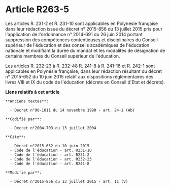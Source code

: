 # Article R263-5

Les articles R. 231-2 et R. 231-10 sont applicables en Polynésie française dans leur rédaction issue du décret n° 2015-856 du
13 juillet 2015 pris pour l'application de l'ordonnance n° 2014-691 du 26 juin 2014 portant suppression des compétences
contentieuses et disciplinaires du Conseil supérieur de l'éducation et des conseils académiques de l'éducation nationale et
modifiant la durée du mandat et les modalités de désignation de certains membres du Conseil supérieur de l'éducation. 

Les articles R. 232-23 à R. 232-48 
R. 241-8 à R. 241-16 et R. 242-1 sont applicables en Polynésie française, dans leur rédaction résultant du décret n° 2015-652
du 10 juin 2015 relatif aux dispositions réglementaires des livres VIII et IX du code de l'éducation (décrets en Conseil
d'Etat et décrets).

**Liens relatifs à cet article**

	**Anciens textes**:

	  - Décret n°90-1011 du 14 novembre 1990 - art. 24-1 (Ab)

	**Codifié par**:

	  - Décret n°2004-703 du 13 juillet 2004

	**Cite**:

	  - Décret n°2015-652 du 10 juin 2015
	  - Code de l'éducation - art. R231-10
	  - Code de l'éducation - art. R231-2
	  - Code de l'éducation - art. R232-23
	  - Code de l'éducation - art. R241-8

	**Modifié par**:

	  - Décret n°2015-856 du 13 juillet 2015 - art. 11 (V)
